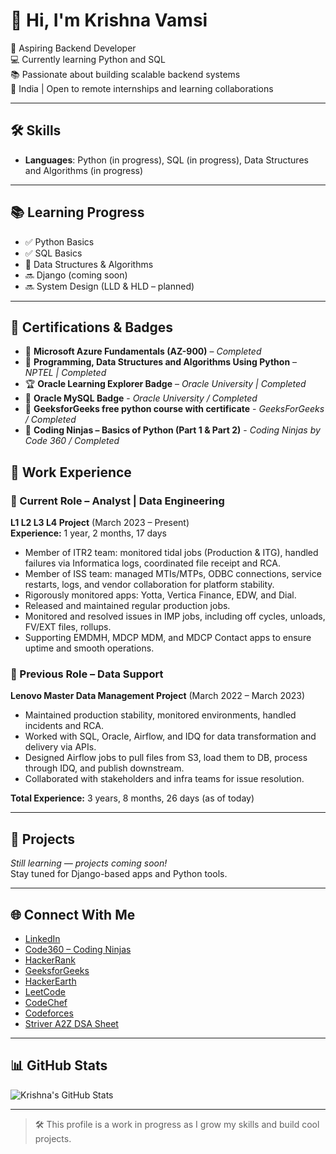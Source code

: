 # 👋 Hi, I'm Krishna Vamsi

🎯 Aspiring Backend Developer  
💻 Currently learning Python and SQL  
📚 Passionate about building scalable backend systems  
📍 India | Open to remote internships and learning collaborations

---

## 🛠️ Skills

- **Languages**: Python (in progress), SQL (in progress), Data Structures and Algorithms (in progress)

---

## 📚 Learning Progress

- ✅ Python Basics  
- ✅ SQL Basics  
- 🚧 Data Structures & Algorithms  
- 🔜 Django (coming soon)  
- 🔜 System Design (LLD & HLD – planned)

---

## 🏅 Certifications & Badges

- 🧠 **Microsoft Azure Fundamentals (AZ-900)** – *Completed*  
- 🐍 **Programming, Data Structures and Algorithms Using Python** – *NPTEL | Completed*  
- 🏆 **Oracle Learning Explorer Badge** – *Oracle University | Completed*
- 🏅 **Oracle MySQL Badge** - *Oracle University / Completed*
- 🐍 **GeeksforGeeks free python course with certificate** - *GeeksForGeeks / Completed*
- 🐍 **Coding Ninjas – Basics of Python (Part 1 & Part 2)** - *Coding Ninjas by Code 360 / Completed*


## 💼 Work Experience

### 🔹 Current Role – Analyst | Data Engineering  
**L1 L2 L3 L4 Project** (March 2023 – Present)  
**Experience:** 1 year, 2 months, 17 days

- Member of ITR2 team: monitored tidal jobs (Production & ITG), handled failures via Informatica logs, coordinated file receipt and RCA.
- Member of ISS team: managed MTIs/MTPs, ODBC connections, service restarts, logs, and vendor collaboration for platform stability.
- Rigorously monitored apps: Yotta, Vertica Finance, EDW, and Dial.
- Released and maintained regular production jobs.
- Monitored and resolved issues in IMP jobs, including off cycles, unloads, FV/EXT files, rollups.
- Supporting EMDMH, MDCP MDM, and MDCP Contact apps to ensure uptime and smooth operations.

### 🔹 Previous Role – Data Support  
**Lenovo Master Data Management Project** (March 2022 – March 2023)

- Maintained production stability, monitored environments, handled incidents and RCA.
- Worked with SQL, Oracle, Airflow, and IDQ for data transformation and delivery via APIs.
- Designed Airflow jobs to pull files from S3, load them to DB, process through IDQ, and publish downstream.
- Collaborated with stakeholders and infra teams for issue resolution.

**Total Experience:** 3 years, 8 months, 26 days (as of today)

---

## 🚀 Projects

_Still learning — projects coming soon!_  
Stay tuned for Django-based apps and Python tools.

---

## 🌐 Connect With Me

- [LinkedIn](https://www.linkedin.com/in/kuchimanchi-krishna-vamsi-b3222a207)
- [Code360 – Coding Ninjas](https://www.naukri.com/code360/profile/eae126ed-a11d-49c4-96c3-01853a67e044)
- [HackerRank](https://www.hackerrank.com/profile/krishnavamsicoo1)
- [GeeksforGeeks](https://www.geeksforgeeks.org/user/krishnavams8zp/)
- [HackerEarth](https://www.hackerearth.com/@krishnavamsicool436/)
- [LeetCode](https://leetcode.com/u/4nwTTWeOg4/)
- [CodeChef](https://www.codechef.com/users/clowder_sky_79)
- [Codeforces](https://codeforces.com/profile/krishna_vamsi_536)
- [Striver A2Z DSA Sheet](https://takeuforward.org/profile/krishna_vamsi_123)

---

## 📊 GitHub Stats

![Krishna's GitHub Stats](https://github-readme-stats.vercel.app/api?username=krishnavamsi-be&show_icons=true&theme=tokyonight)

---

> 🛠 This profile is a work in progress as I grow my skills and build cool projects.
